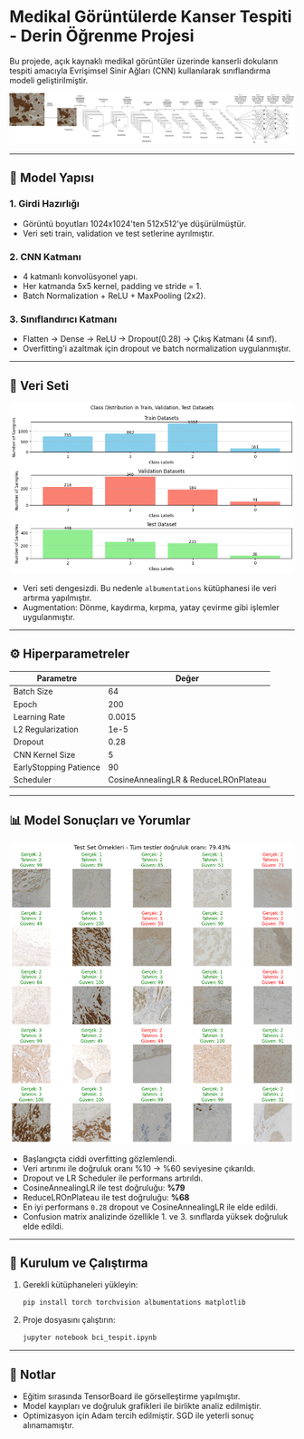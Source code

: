# Medikal Görüntülerde Kanser Tespiti - Derin Öğrenme Projesi

Bu projede, açık kaynaklı medikal görüntüler üzerinde kanserli dokuların tespiti amacıyla Evrişimsel Sinir Ağları (CNN) kullanılarak sınıflandırma modeli geliştirilmiştir.


![model](doc/model.jpeg)

---

## 🧠 Model Yapısı

### 1. Girdi Hazırlığı

- Görüntü boyutları 1024x1024'ten 512x512'ye düşürülmüştür.
- Veri seti train, validation ve test setlerine ayrılmıştır.

### 2. CNN Katmanı

- 4 katmanlı konvolüsyonel yapı.
- Her katmanda 5x5 kernel, padding ve stride = 1.
- Batch Normalization + ReLU + MaxPooling (2x2).
  
### 3. Sınıflandırıcı Katmanı

- Flatten → Dense → ReLU → Dropout(0.28) → Çıkış Katmanı (4 sınıf).
- Overfitting'i azaltmak için dropout ve batch normalization uygulanmıştır.

---

## 📁 Veri Seti

![data](doc/ver_da.png)

- Veri seti dengesizdi. Bu nedenle `albumentations` kütüphanesi ile veri artırma yapılmıştır.
- Augmentation: Dönme, kaydırma, kırpma, yatay çevirme gibi işlemler uygulanmıştır.

---

## ⚙️ Hiperparametreler

| Parametre | Değer |
|-----------|--------|
| Batch Size | 64 |
| Epoch | 200 |
| Learning Rate | 0.0015 |
| L2 Regularization | 1e-5 |
| Dropout | 0.28 |
| CNN Kernel Size | 5 |
| EarlyStopping Patience | 90 |
| Scheduler | CosineAnnealingLR & ReduceLROnPlateau |

---

## 📊 Model Sonuçları ve Yorumlar

![result](doc/result.png)

- Başlangıçta ciddi overfitting gözlemlendi.
- Veri artırımı ile doğruluk oranı %10 → %60 seviyesine çıkarıldı.
- Dropout ve LR Scheduler ile performans artırıldı.
- CosineAnnealingLR ile test doğruluğu: **%79**
- ReduceLROnPlateau ile test doğruluğu: **%68**
- En iyi performans `0.28` dropout ve CosineAnnealingLR ile elde edildi.
- Confusion matrix analizinde özellikle 1. ve 3. sınıflarda yüksek doğruluk elde edildi.

---



## 🚀 Kurulum ve Çalıştırma

1. Gerekli kütüphaneleri yükleyin:
    ```bash
    pip install torch torchvision albumentations matplotlib
    ```

2. Proje dosyasını çalıştırın:
    ```bash
    jupyter notebook bci_tespit.ipynb
    ```

---

## 📝 Notlar

- Eğitim sırasında TensorBoard ile görselleştirme yapılmıştır.
- Model kayıpları ve doğruluk grafikleri ile birlikte analiz edilmiştir.
- Optimizasyon için Adam tercih edilmiştir. SGD ile yeterli sonuç alınamamıştır.

